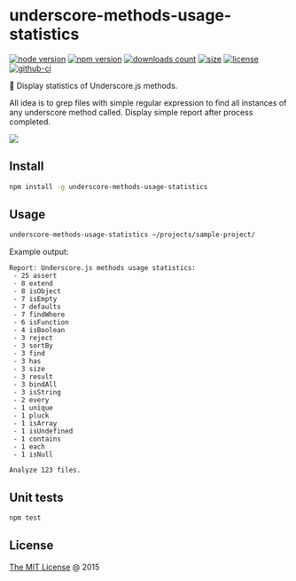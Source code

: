 # underscore-methods-usage-statistics

[![node version](https://img.shields.io/node/v/underscore-methods-usage-statistics.svg)](https://www.npmjs.com/package/underscore-methods-usage-statistics)
[![npm version](https://badge.fury.io/js/underscore-methods-usage-statistics.svg)](https://badge.fury.io/js/underscore-methods-usage-statistics)
[![downloads count](https://img.shields.io/npm/dt/underscore-methods-usage-statistics.svg)](https://www.npmjs.com/package/underscore-methods-usage-statistics)
[![size](https://packagephobia.com/badge?p=underscore-methods-usage-statistics)](https://packagephobia.com/result?p=underscore-methods-usage-statistics)
[![license](https://img.shields.io/npm/l/underscore-methods-usage-statistics.svg)](https://piecioshka.mit-license.org)
[![github-ci](https://github.com/piecioshka/underscore-methods-usage-statistics/actions/workflows/testing.yml/badge.svg)](https://github.com/piecioshka/underscore-methods-usage-statistics/actions/workflows/testing.yml)

🔨 Display statistics of Underscore.js methods.

All idea is to grep files with simple regular expression to find all instances of any underscore method called.
Display simple report after process completed.

![](https://underscorejs.org/docs/images/underscore.png)

## Install

```bash
npm install -g underscore-methods-usage-statistics
```

## Usage

```bash
underscore-methods-usage-statistics ~/projects/sample-project/
```

Example output:

```
Report: Underscore.js methods usage statistics:
 - 25 assert
 - 8 extend
 - 8 isObject
 - 7 isEmpty
 - 7 defaults
 - 7 findWhere
 - 6 isFunction
 - 4 isBoolean
 - 3 reject
 - 3 sortBy
 - 3 find
 - 3 has
 - 3 size
 - 3 result
 - 3 bindAll
 - 3 isString
 - 2 every
 - 1 unique
 - 1 pluck
 - 1 isArray
 - 1 isUndefined
 - 1 contains
 - 1 each
 - 1 isNull

Analyze 123 files.
```

## Unit tests

```bash
npm test
```

## License

[The MIT License](https://piecioshka.mit-license.org) @ 2015
